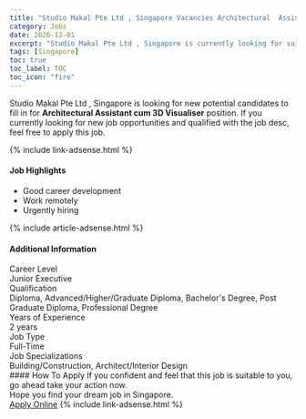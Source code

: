 ```yaml
---
title: "Studio Makal Pte Ltd , Singapore Vacancies Architectural  Assistant cum 3D Visualiser" 
category: Jobs 
date: 2020-12-01 
excerpt: "Studio Makal Pte Ltd , Singapore is currently looking for suitable person to fill in the Architectural  Assistant cum 3D Visualiser which positioned at Singapore" 
tags: [Singapore] 
toc: true 
toc_label: TOC 
toc_icon: "fire" 
--- 
```


<p>Studio Makal Pte Ltd , Singapore is looking for new potential candidates to fill in for <b>Architectural  Assistant cum 3D Visualiser</b> position. If you currently looking for new job opportunities and qualified with the job desc, feel free to apply this job.
</p>{% include link-adsense.html %} 
<div><div><div><h4>Job Highlights</h4></div></div><div><ul><li><div><div><div><div></div></div></div><div><span>Good career development</span></div></div></li><li><div><div><div><div></div></div></div><div><span>Work remotely</span></div></div></li><li><div><div><div><div></div></div></div><div><span>Urgently hiring</span></div></div></li></ul></div></div> 
{% include article-adsense.html %} 
<div><div><div><h4>Additional Information</h4></div></div><div><div><div><div><div><div><div><div><span>Career Level</span></div></div><div><span>Junior Executive</span></div></div></div></div><div><div><div><div><div><span>Qualification</span></div></div><div><span>Diploma, Advanced/Higher/Graduate Diploma, Bachelor's Degree, Post Graduate Diploma, Professional Degree</span></div></div></div></div><div><div><div><div><div><span>Years of Experience</span></div></div><div><span>2 years</span></div></div></div></div><div><div><div><div><div><span>Job Type</span></div></div><div><span>Full-Time</span></div></div></div></div><div><div><div><div><div><span>Job Specializations</span></div></div><div><span>Building/Construction, Architect/Interior Design</span></div></div></div></div></div></div></div></div> 
#### How To Apply 
If you confident and feel that this job is suitable to you, go ahead take your action now. <br/> 
Hope you find your dream job in Singapore. <br/> 
<a href="https://www.jobstreet.com.my/en/job/architectural-assistant-cum-3d-visualiser-8222869/origin/sg?jobId=jobstreet-sg-job-8222869&sectionRank=21&token=0~b12fd373-161a-4a70-bbcd-1c470fe3dc10&fr=SRP%20View%20In%20New%20Ta" class="btn btn--info" target="_blank" rel="nofollow noopenner">Apply Online</a> 
{% include link-adsense.html %} 